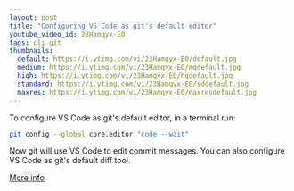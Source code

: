 ```yaml
---
layout: post
title: "Configuring VS Code as git's default editor"
youtube_video_id: 23Hamqyx-E0
tags: cli git
thumbnails:
  default: https://i.ytimg.com/vi/23Hamqyx-E0/default.jpg
  medium: https://i.ytimg.com/vi/23Hamqyx-E0/mqdefault.jpg
  high: https://i.ytimg.com/vi/23Hamqyx-E0/hqdefault.jpg
  standard: https://i.ytimg.com/vi/23Hamqyx-E0/sddefault.jpg
  maxres: https://i.ytimg.com/vi/23Hamqyx-E0/maxresdefault.jpg
---
```


To configure VS Code as git's default editor, in a terminal run:

```bash
git config --global core.editor "code --wait"
```

Now git will use VS Code to edit commit messages. You can also configure VS Code as git's default diff tool.

[More info](https://code.visualstudio.com/docs/editor/versioncontrol#_vs-code-as-git-editor)
